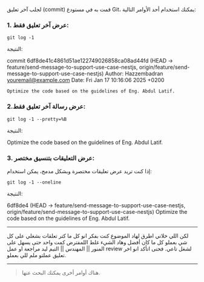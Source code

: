 
لجلب  آخر تعليق (commit) قمت به في مستودع Git، يمكنك استخدام أحد الأوامر التالية:


### **1. عرض آخر تعليق فقط:**

```
git log -1
```

النتيجة:


commit 6df8de41c4861d51ae122749026858ca08ad44fd (HEAD -> feature/send-message-to-support-use-case-nestjs, origin/feature/send-message-to-support-use-case-nestjs)
Author: Hazzembadran <youremail@example.com>
Date:   Fri Jan 17 10:16:06 2025 +0200

    Optimize the code based on the guidelines of Eng. Abdul Latif.

### **2.عرض رسالة آخر تعليق فقط:**


```
git log -1 --pretty=%B
```

النتيجة:

Optimize the code based on the guidelines of Eng. Abdul Latif.



### **3. عرض التعليقات بتنسيق مختصر:**

إذا كنت تريد عرض تعليقات مختصرة وبشكل مدمج، يمكن استخدام:

```
git log -1 --oneline

```

النتيجة:

6df8de4 (HEAD -> feature/send-message-to-support-use-case-nestjs, origin/feature/send-message-to-support-use-case-nestjs) Optimize the code based on the guidelines of Eng. Abdul Latif.




---




لكن اللي خلاني اطرق لهاد الموضوع كنت بفكر انو كل ما كتر تعلقات بشغلي على كل شي بعملو كل ما كان أفضل وهاد الشيء غلط اللمفترض كمت واحد حتى يسهل على المنور || المهندس || التيم ليد مراجعة او عمل review لشغل تاعي.
فحتى اتأكد انو اخر تعليق عملتو ملم للي بعملو.

---


> هناك أوامر أخرى يمكنك البحث عنها.


